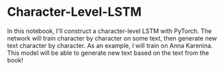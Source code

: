 # Character-Level-LSTM
In this notebook, I'll construct a character-level LSTM with PyTorch. The network will train character by character on some text, then generate new text character by character. As an example, I will train on Anna Karenina. This model will be able to generate new text based on the text from the book!
